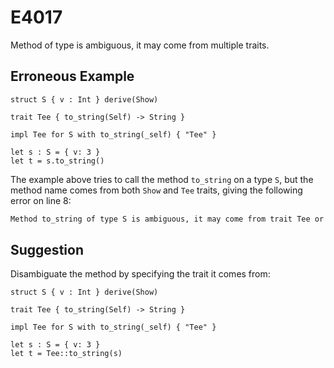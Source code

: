 # E4017

Method of type is ambiguous, it may come from multiple traits.

## Erroneous Example

```moonbit
struct S { v : Int } derive(Show)

trait Tee { to_string(Self) -> String }

impl Tee for S with to_string(_self) { "Tee" }

let s : S = { v: 3 }
let t = s.to_string()
```

The example above tries to call the method `to_string` on a type `S`,
but the method name comes from both `Show` and `Tee` traits,
giving the following error on line 8:

```default
Method to_string of type S is ambiguous, it may come from trait Tee or Show
```

## Suggestion

Disambiguate the method by specifying the trait it comes from:

```moonbit
struct S { v : Int } derive(Show)

trait Tee { to_string(Self) -> String }

impl Tee for S with to_string(_self) { "Tee" }

let s : S = { v: 3 }
let t = Tee::to_string(s)
```
